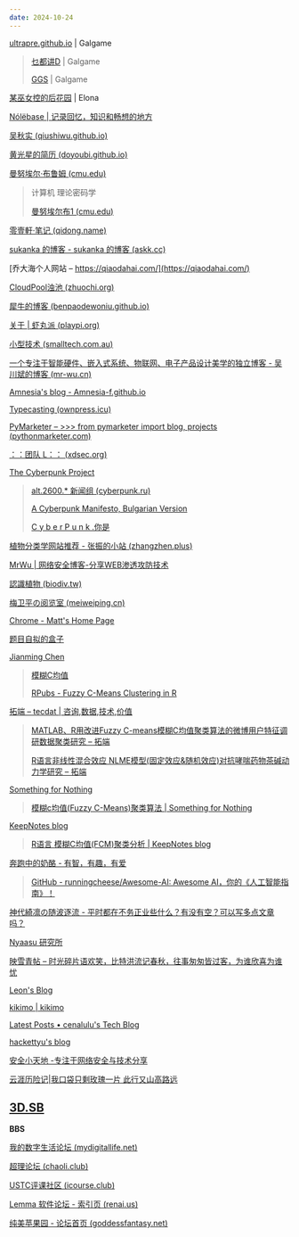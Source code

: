 ```yaml
---
date: 2024-10-24
---
```


[ultrapre.github.io](https://ultrapre.github.io/) | Galgame

> [乜都讲D](https://blog.ztjal.info/) | Galgame
>
> [GGS](https://gal.saop.cc/) | Galgame

[某巫女控的后花园](https://ztjal.info/index.html) | Elona

[Nólëbase | 记录回忆，知识和畅想的地方](https://ayaka.io/)

[吴秋实 (qiushiwu.github.io)](https://qiushiwu.github.io/)

[黄光星的简历 (doyoubi.github.io)](http://doyoubi.github.io/)

[曼努埃尔·布鲁姆 (cmu.edu)](https://www.cs.cmu.edu/~mblum/)

> 计算机 理论密码学
> 
> [曼努埃尔布1 (cmu.edu)](https://www.cs.cmu.edu/~mblum/research/pdf/grad.html#YOU)

[零壹軒·笔记 (qidong.name)](https://note.qidong.name/)

[sukanka 的博客 - sukanka 的博客 (askk.cc)](https://blog.askk.cc/)

[乔大海个人网站 – https://qiaodahai.com/](https://qiaodahai.com/)

[CloudPool浊池 (zhuochi.org)](https://zhuochi.org/)

[犀牛的博客 (benpaodewoniu.github.io)](https://benpaodewoniu.github.io/)

[关于 | 虾丸派 (playpi.org)](https://www.playpi.org/about/)

[小型技术 (smalltech.com.au)](https://smalltech.com.au/)

[一个专注于智能硬件、嵌入式系统、物联网、电子产品设计美学的独立博客 - 吴川斌的博客 (mr-wu.cn)](https://www.mr-wu.cn/)

[Amnesia's blog - Amnesia-f.github.io](https://amnesia-f.github.io/)

[Typecasting (ownpress.icu)](https://ownpress.icu/)

[PyMarketer – >>> from pymarketer import blog, projects (pythonmarketer.com)](https://pythonmarketer.com/)

[：：团队 L：： (xdsec.org)](https://l.xdsec.org/)

[The Cyberpunk Project](http://project.cyberpunk.ru/)

> [alt.2600.* 新闻组 (cyberpunk.ru)](http://project.cyberpunk.ru/idb/news_alt.2600.html)
> 
> [A Cyberpunk Manifesto, Bulgarian Version](http://project.cyberpunk.ru/idb/manifesto_bg.html)
> 
> [C y b e r P u n k .你是](http://www.cyberpunk.ru/)

[植物分类学网站推荐 - 张振的小站 (zhangzhen.plus)](http://zhangzhen.plus/2019/11/13/website-of-plant-taxonomy.html)

[MrWu | 网络安全博客-分享WEB渗透攻防技术](https://www.mrwu.red/)

[認識植物 (biodiv.tw)](http://kplant.biodiv.tw/)

[梅卫平の阅览室 (meiweiping.cn)](https://meiweiping.cn/)

[Chrome - Matt's Home Page](http://chrome.ws.dei.polimi.it/index.php?title=Matt%27s_Home_Page)

[题目自拟的盒子](https://tmzncty.cn/)

[Jianming Chen](https://cjmcv.github.io/deeplearning-paper-notes/)

> [模糊C均值](https://cjmcv.github.io/deeplearning-paper-notes/fbcluster/2015/01/01/fcm.html)
>
> [RPubs - Fuzzy C-Means Clustering in R](https://rpubs.com/rahulSaha/Fuzzy-CMeansClustering)

[拓端 – tecdat | 咨询,数据,技术,价值](https://tecdat.cn/)

> [MATLAB、R用改进Fuzzy C-means模糊C均值聚类算法的微博用户特征调研数据聚类研究 – 拓端](https://tecdat.cn/matlab%e3%80%81r%e7%94%a8%e6%94%b9%e8%bf%9bfuzzy-c-means%e6%a8%a1%e7%b3%8ac%e5%9d%87%e5%80%bc%e8%81%9a%e7%b1%bb%e7%ae%97%e6%b3%95%e7%9a%84%e5%be%ae%e5%8d%9a%e7%94%a8%e6%88%b7%e7%89%b9%e5%be%81/)
>
> [R语言非线性混合效应 NLME模型(固定效应&随机效应)对抗哮喘药物茶碱动力学研究 – 拓端](https://tecdat.cn/r%e8%af%ad%e8%a8%80%e9%9d%9e%e7%ba%bf%e6%80%a7%e6%b7%b7%e5%90%88%e6%95%88%e5%ba%94-nlme%e6%a8%a1%e5%9e%8b%e5%9b%ba%e5%ae%9a%e6%95%88%e5%ba%94%e9%9a%8f%e6%9c%ba%e6%95%88%e5%ba%94%e5%af%b9%e6%8a%97/)

[Something for Nothing](https://morninghi.github.io/)

> [模糊c均值(Fuzzy C-Means)聚类算法 | Something for Nothing](https://morninghi.github.io/2019/09/12/fcm/)

[KeepNotes blog](https://www.bioinfo-scrounger.com/)

> [R语言 模糊C均值(FCM)聚类分析 | KeepNotes blog](https://www.bioinfo-scrounger.com/archives/717/)

[奔跑中的奶酪 - 有智，有趣，有爱](https://www.runningcheese.com/)

> [GitHub - runningcheese/Awesome-AI: Awesome AI，你的《人工智能指南》！](https://github.com/runningcheese/Awesome-AI)

[神代綺凛の随波逐流 - 平时都在不务正业些什么？有没有空？可以写多点文章吗？](https://moe.best/)

[Nyaasu 研究所](https://blog.nyaasu.top/)

[映雪青帖 – 时光碎片语欢笑，比特洪流记春秋，往事匆匆皆过客，为谁欣喜为谁忧](https://www.aoisnow.net/blog/)

[Leon's Blog](https://yixiaoyang.github.io/)

[kikimo | kikimo](https://coderatwork.cn/)

[Latest Posts • cenalulu's Tech Blog](https://cenalulu.github.io/)

[hackettyu's blog](https://hackettyu.com/)

[安全小天地 -专注于网络安全与技术分享](https://www.anquanclub.cn/)

[云涯历险记|我口袋只剩玫瑰一片 此行又山高路远](https://www.yunyawu.com/)

[3D.SB](https://3d.sb/)
------

**BBS**

[我的数字生活论坛 (mydigitallife.net)](https://forums.mydigitallife.net/)

[超理论坛 (chaoli.club)](https://chaoli.club/index.php/)

[USTC评课社区 (icourse.club)](https://icourse.club/)

[Lemma 软件论坛 - 索引页 (renai.us)](https://lemmasoft.renai.us/forums/)

[纯美苹果园 - 论坛首页 (goddessfantasy.net)](http://null.goddessfantasy.net/bbs/index.php)